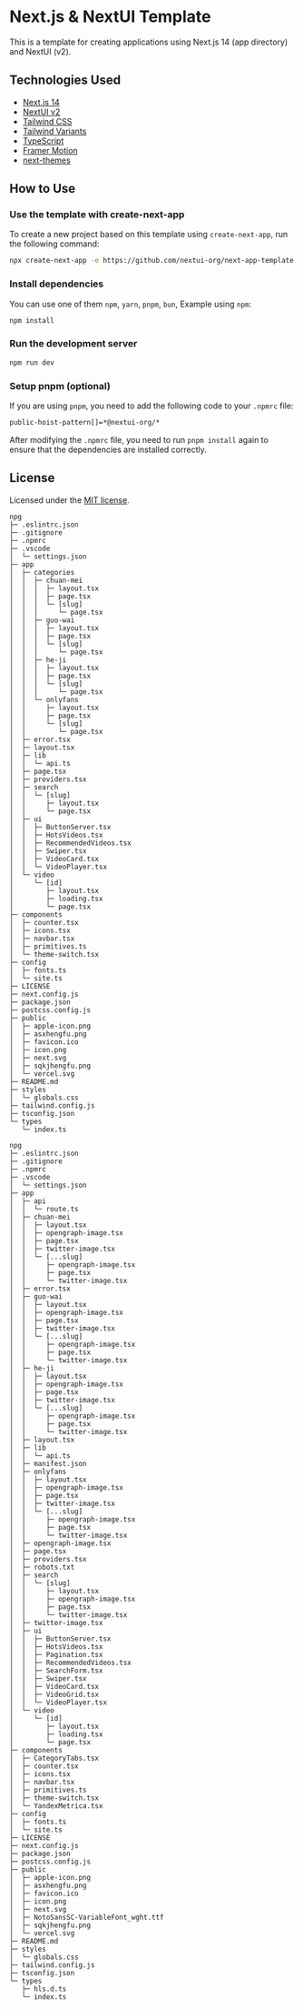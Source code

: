 # Next.js & NextUI Template

This is a template for creating applications using Next.js 14 (app directory) and NextUI (v2).

## Technologies Used

- [Next.js 14](https://nextjs.org/docs/getting-started)
- [NextUI v2](https://nextui.org/)
- [Tailwind CSS](https://tailwindcss.com/)
- [Tailwind Variants](https://tailwind-variants.org)
- [TypeScript](https://www.typescriptlang.org/)
- [Framer Motion](https://www.framer.com/motion/)
- [next-themes](https://github.com/pacocoursey/next-themes)

## How to Use

### Use the template with create-next-app

To create a new project based on this template using `create-next-app`, run the following command:

```bash
npx create-next-app -e https://github.com/nextui-org/next-app-template
```

### Install dependencies

You can use one of them `npm`, `yarn`, `pnpm`, `bun`, Example using `npm`:

```bash
npm install
```

### Run the development server

```bash
npm run dev
```

### Setup pnpm (optional)

If you are using `pnpm`, you need to add the following code to your `.npmrc` file:

```bash
public-hoist-pattern[]=*@nextui-org/*
```

After modifying the `.npmrc` file, you need to run `pnpm install` again to ensure that the dependencies are installed correctly.

## License

Licensed under the [MIT license](https://github.com/nextui-org/next-app-template/blob/main/LICENSE).
```
npg
├─ .eslintrc.json
├─ .gitignore
├─ .npmrc
├─ .vscode
│  └─ settings.json
├─ app
│  ├─ categories
│  │  ├─ chuan-mei
│  │  │  ├─ layout.tsx
│  │  │  ├─ page.tsx
│  │  │  └─ [slug]
│  │  │     └─ page.tsx
│  │  ├─ guo-wai
│  │  │  ├─ layout.tsx
│  │  │  ├─ page.tsx
│  │  │  └─ [slug]
│  │  │     └─ page.tsx
│  │  ├─ he-ji
│  │  │  ├─ layout.tsx
│  │  │  ├─ page.tsx
│  │  │  └─ [slug]
│  │  │     └─ page.tsx
│  │  └─ onlyfans
│  │     ├─ layout.tsx
│  │     ├─ page.tsx
│  │     └─ [slug]
│  │        └─ page.tsx
│  ├─ error.tsx
│  ├─ layout.tsx
│  ├─ lib
│  │  └─ api.ts
│  ├─ page.tsx
│  ├─ providers.tsx
│  ├─ search
│  │  └─ [slug]
│  │     ├─ layout.tsx
│  │     └─ page.tsx
│  ├─ ui
│  │  ├─ ButtonServer.tsx
│  │  ├─ HotsVideos.tsx
│  │  ├─ RecommendedVideos.tsx
│  │  ├─ Swiper.tsx
│  │  ├─ VideoCard.tsx
│  │  └─ VideoPlayer.tsx
│  └─ video
│     └─ [id]
│        ├─ layout.tsx
│        ├─ loading.tsx
│        └─ page.tsx
├─ components
│  ├─ counter.tsx
│  ├─ icons.tsx
│  ├─ navbar.tsx
│  ├─ primitives.ts
│  └─ theme-switch.tsx
├─ config
│  ├─ fonts.ts
│  └─ site.ts
├─ LICENSE
├─ next.config.js
├─ package.json
├─ postcss.config.js
├─ public
│  ├─ apple-icon.png
│  ├─ asxhengfu.png
│  ├─ favicon.ico
│  ├─ icon.png
│  ├─ next.svg
│  ├─ sqkjhengfu.png
│  └─ vercel.svg
├─ README.md
├─ styles
│  └─ globals.css
├─ tailwind.config.js
├─ tsconfig.json
└─ types
   └─ index.ts

```
```
npg
├─ .eslintrc.json
├─ .gitignore
├─ .npmrc
├─ .vscode
│  └─ settings.json
├─ app
│  ├─ api
│  │  └─ route.ts
│  ├─ chuan-mei
│  │  ├─ layout.tsx
│  │  ├─ opengraph-image.tsx
│  │  ├─ page.tsx
│  │  ├─ twitter-image.tsx
│  │  └─ [...slug]
│  │     ├─ opengraph-image.tsx
│  │     ├─ page.tsx
│  │     └─ twitter-image.tsx
│  ├─ error.tsx
│  ├─ guo-wai
│  │  ├─ layout.tsx
│  │  ├─ opengraph-image.tsx
│  │  ├─ page.tsx
│  │  ├─ twitter-image.tsx
│  │  └─ [...slug]
│  │     ├─ opengraph-image.tsx
│  │     ├─ page.tsx
│  │     └─ twitter-image.tsx
│  ├─ he-ji
│  │  ├─ layout.tsx
│  │  ├─ opengraph-image.tsx
│  │  ├─ page.tsx
│  │  ├─ twitter-image.tsx
│  │  └─ [...slug]
│  │     ├─ opengraph-image.tsx
│  │     ├─ page.tsx
│  │     └─ twitter-image.tsx
│  ├─ layout.tsx
│  ├─ lib
│  │  └─ api.ts
│  ├─ manifest.json
│  ├─ onlyfans
│  │  ├─ layout.tsx
│  │  ├─ opengraph-image.tsx
│  │  ├─ page.tsx
│  │  ├─ twitter-image.tsx
│  │  └─ [...slug]
│  │     ├─ opengraph-image.tsx
│  │     ├─ page.tsx
│  │     └─ twitter-image.tsx
│  ├─ opengraph-image.tsx
│  ├─ page.tsx
│  ├─ providers.tsx
│  ├─ robots.txt
│  ├─ search
│  │  └─ [slug]
│  │     ├─ layout.tsx
│  │     ├─ opengraph-image.tsx
│  │     ├─ page.tsx
│  │     └─ twitter-image.tsx
│  ├─ twitter-image.tsx
│  ├─ ui
│  │  ├─ ButtonServer.tsx
│  │  ├─ HotsVideos.tsx
│  │  ├─ Pagination.tsx
│  │  ├─ RecommendedVideos.tsx
│  │  ├─ SearchForm.tsx
│  │  ├─ Swiper.tsx
│  │  ├─ VideoCard.tsx
│  │  ├─ VideoGrid.tsx
│  │  └─ VideoPlayer.tsx
│  └─ video
│     └─ [id]
│        ├─ layout.tsx
│        ├─ loading.tsx
│        └─ page.tsx
├─ components
│  ├─ CategoryTabs.tsx
│  ├─ counter.tsx
│  ├─ icons.tsx
│  ├─ navbar.tsx
│  ├─ primitives.ts
│  ├─ theme-switch.tsx
│  └─ YandexMetrica.tsx
├─ config
│  ├─ fonts.ts
│  └─ site.ts
├─ LICENSE
├─ next.config.js
├─ package.json
├─ postcss.config.js
├─ public
│  ├─ apple-icon.png
│  ├─ asxhengfu.png
│  ├─ favicon.ico
│  ├─ icon.png
│  ├─ next.svg
│  ├─ NotoSansSC-VariableFont_wght.ttf
│  ├─ sqkjhengfu.png
│  └─ vercel.svg
├─ README.md
├─ styles
│  └─ globals.css
├─ tailwind.config.js
├─ tsconfig.json
└─ types
   ├─ hls.d.ts
   └─ index.ts

```